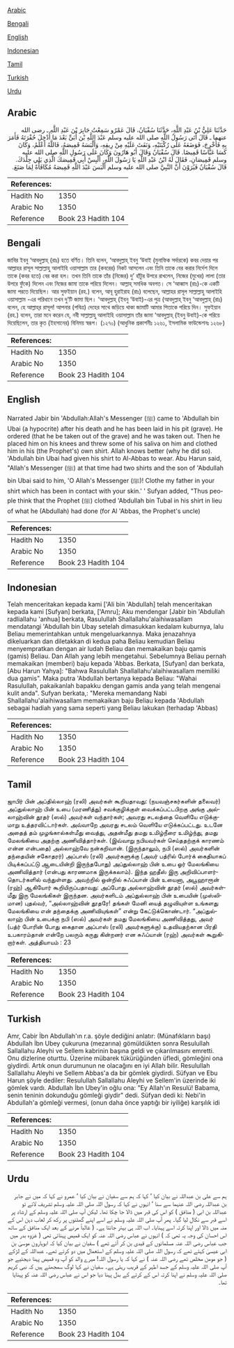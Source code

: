 [Arabic](#arabic)

[Bengali](#bengali)

[English](#english)

[Indonesian](#indonesian)

[Tamil](#tamil)

[Turkish](#turkish)

[Urdu](#urdu)

## Arabic


<div dir="rtl" lang="ar" style={{fontSize:'larger',backgroundColor:'#f8f9fa',padding:20}}>
حَدَّثَنَا عَلِيُّ بْنُ عَبْدِ اللَّهِ، حَدَّثَنَا سُفْيَانُ، قَالَ عَمْرٌو سَمِعْتُ جَابِرَ بْنَ عَبْدِ اللَّهِ ـ رضى الله عنهما ـ قَالَ أَتَى رَسُولُ اللَّهِ صلى الله عليه وسلم عَبْدَ اللَّهِ بْنَ أُبَىٍّ بَعْدَ مَا أُدْخِلَ حُفْرَتَهُ فَأَمَرَ بِهِ فَأُخْرِجَ، فَوَضَعَهُ عَلَى رُكْبَتَيْهِ، وَنَفَثَ عَلَيْهِ مِنْ رِيقِهِ، وَأَلْبَسَهُ قَمِيصَهُ، فَاللَّهُ أَعْلَمُ، وَكَانَ كَسَا عَبَّاسًا قَمِيصًا‏.‏ قَالَ سُفْيَانُ وَقَالَ أَبُو هَارُونَ وَكَانَ عَلَى رَسُولِ اللَّهِ صلى الله عليه وسلم قَمِيصَانِ، فَقَالَ لَهُ ابْنُ عَبْدِ اللَّهِ يَا رَسُولَ اللَّهِ، أَلْبِسْ أَبِي قَمِيصَكَ الَّذِي يَلِي جِلْدَكَ‏.‏ قَالَ سُفْيَانُ فَيُرَوْنَ أَنَّ النَّبِيَّ صلى الله عليه وسلم أَلْبَسَ عَبْدَ اللَّهِ قَمِيصَهُ مُكَافَأَةً لِمَا صَنَعَ‏.‏
</div>
<div style={{backgroundColor:'#f8f9fa',padding:20, marginBottom: 10}}><table> <thead> <tr> <th>References:</th> <th></th> </tr> </thead> <tbody><tr><td>Hadith No</td><td>1350</td></tr><tr><td>Arabic No</td><td>1350</td></tr><tr><td>Reference</td><td>Book 23 Hadith 104</td></tr></tbody></table></div>

## Bengali


<div dir="ltr" lang="bn" style={{fontSize:'larger',backgroundColor:'#f8f9fa',padding:20}}>
জাবির ইবনু ‘আবদুল্লাহ্ (রাঃ) হতে বর্ণিত। তিনি বলেন, ‘আবদুল্লাহ্ ইবনু ‘উবাই (মুনাফিক সর্দারকে) কবর দেয়ার পর আল্লাহর রাসূল সাল্লাল্লাহু আলাইহি ওয়াসাল্লাম তার (কবরের) নিকট আসলেন এবং তিনি তাকে বের করার নির্দেশ দিলে তাকে (কবর হতে) বের করা হল। তখন তিনি তাকে তাঁর (নিজের) দু’ হাঁটুর উপরে রাখলেন, নিজের (মুখের) লালা (তার উপরে ফুঁকে) দিলেন এবং নিজের জামা তাকে পরিয়ে দিলেন। আল্লাহ্ সমধিক অবগত। সে ‘আব্বাস (রাঃ)-কে একটি জামা পরতে দিয়েছিল। আর সুফইয়ান (রহ.) বলেন, আবূ হুরাইরাহ (রাঃ) বলেছেন, আল্লাহর রাসূল সাল্লাল্লাহু আলাইহি ওয়াসাল্লাম -এর পরিধানে তখন দু’টি জামা ছিল। ‘আবদুল্লাহ্ (ইবনু ‘উবাই)-এর পুত্র (আবদুল্লাহ্ ইবনু ‘আবদুল্লাহ্ (রাঃ) বলেন, হে আল্লাহ্‌র রাসূল! আপনার (পবিত্র) দেহের সাথে জড়িয়ে থাকা জামাটি আমার পিতাকে পরিয়ে দিন। সুফইয়ান (রহ.) বলেন, তারা মনে করেন যে, নবী সাল্লাল্লাহু আলাইহি ওয়াসাল্লাম তাঁর জামা ‘আবদুল্লাহ্ (ইবনু উবাই)-কে পরিয়ে দিয়েছিলেন, তার কৃত (ইহসানের) বিনিময় স্বরূপ। (১২৭০) (আধুনিক প্রকাশনীঃ ১২৬১, ইসলামিক ফাউন্ডেশনঃ ১২৬৮)
</div>
<div style={{backgroundColor:'#f8f9fa',padding:20, marginBottom: 10}}><table> <thead> <tr> <th>References:</th> <th></th> </tr> </thead> <tbody><tr><td>Hadith No</td><td>1350</td></tr><tr><td>Arabic No</td><td>1350</td></tr><tr><td>Reference</td><td>Book 23 Hadith 104</td></tr></tbody></table></div>

## English


<div dir="ltr" lang="en" style={{fontSize:'larger',backgroundColor:'#f8f9fa',padding:20}}>
Narrated Jabir bin 'Abdullah:Allah's Messenger (ﷺ) came to 'Abdullah bin Ubai (a hypocrite) after his death and he has been laid in his pit (grave). He ordered (that he be taken out of the grave) and he was taken out. Then he placed him on his knees and threw some of his saliva on him and clothed him in his (the Prophet's) own shirt. Allah knows better (why he did so). 'Abdullah bin Ubai had given his shirt to Al-Abbas to wear. Abu Harun said, "Allah's Messenger (ﷺ) at that time had two shirts and the son of 'Abdullah bin Ubai said to him, 'O Allah's Messenger (ﷺ)! Clothe my father in your shirt which has been in contact with your skin.' ' Sufyan added, "Thus people think that the Prophet (ﷺ) clothed 'Abdullah bin Tubal in his shirt in lieu of what he (Abdullah) had done (for Al 'Abbas, the Prophet's uncle)
</div>
<div style={{backgroundColor:'#f8f9fa',padding:20, marginBottom: 10}}><table> <thead> <tr> <th>References:</th> <th></th> </tr> </thead> <tbody><tr><td>Hadith No</td><td>1350</td></tr><tr><td>Arabic No</td><td>1350</td></tr><tr><td>Reference</td><td>Book 23 Hadith 104</td></tr></tbody></table></div>

## Indonesian


<div dir="ltr" lang="id" style={{fontSize:'larger',backgroundColor:'#f8f9fa',padding:20}}>
Telah menceritakan kepada kami ['Ali bin 'Abdullah] telah menceritakan kepada kami [Sufyan] berkata, ['Amru]; Aku mendengar [Jabir bin 'Abdullah radliallahu 'anhua] berkata, Rasulullah Shallallahu'alaihiwasallam mendatangi 'Abdullah bin Ubay setelah dimasukkan kedalam kuburnya, lalu Beliau memerintahkan untuk mengeluarkannya. Maka jenazahnya dikeluarkan dan diletakkan di kedua paha Beliau kemudian Beliau menyempratkan dengan air ludah Beliau dan memakaikan baju qamis (gamis) Beliau. Dan Allah yang lebih mengetahui. Sebelumnya Beliau pernah memakaikan (memberi) baju kepada 'Abbas. Berkata, [Sufyan] dan berkata, [Abu Harun Yahya]: "Bahwa Rasulullah Shallallahu'alaihiwasallam memiliki dua gamis". Maka putra 'Abdullah bertanya kepada Beliau: "Wahai Rasulullah, pakaikanlah bapakku dengan gamis anda yang telah mengenai kulit anda". Sufyan berkata,: "Mereka memandang Nabi Shallallahu'alaihiwasallam memakaikan baju Beliau kepada 'Abdullah sebagai hadiah yang sama seperti yang Beliau lakukan (terhadap 'Abbas)
</div>
<div style={{backgroundColor:'#f8f9fa',padding:20, marginBottom: 10}}><table> <thead> <tr> <th>References:</th> <th></th> </tr> </thead> <tbody><tr><td>Hadith No</td><td>1350</td></tr><tr><td>Arabic No</td><td>1350</td></tr><tr><td>Reference</td><td>Book 23 Hadith 104</td></tr></tbody></table></div>

## Tamil


<div dir="ltr" lang="ta" style={{fontSize:'larger',backgroundColor:'#f8f9fa',padding:20}}>
ஜாபிர் பின் அப்தில்லாஹ் (ரலி) அவர்கள் கூறியதாவது: (நயவஞ்சகர்களின் தலைவர்) அப்துல்லாஹ் பின் உபை (மரணித்து) சவக்குழிக்குள் வைக்கப்பட்டபிறகு அங்கு அல்லாஹ்வின் தூதர் (ஸல்) அவர்கள் வந்தார்கள்; அவரது சடலத்தை வெளியே எடுக்குமாறு உத்தரவிட்டார்கள். அவ்வாறே அவரது சடலம் வெளியே எடுக்கப்பட்டது. உடனே அதைத் தம் முழங்கால்கள்மீது வைத்து, அதன்மீது தமது உமிழ்நீரை உமிழ்ந்து, தமது மேலங்கியை அதற்கு அணிவித்தார்கள். (இவ்வாறு நபியவர்கள் செய்ததற்குக் காரணம் என்ன என்பதை) அல்லாஹ்வே நன்கறிவான். (இருந்தாலும், நபி (ஸல்) அவர்களின் தந்தையின் சகோதரர்) அப்பாஸ் (ரலி) அவர்களுக்கு (அவர் பத்ரில் போர்க் கைதியாகப் பிடிக்கப்பட்டு ஆடையின்றி இருந்தபோது) அப்துல்லாஹ் பின் உபை ஓர் மேலங்கியை அணிவித்தார் (என்பது காரணமாக இருக்கலாம்). இந்த ஹதீஸ் இரு அறிவிப்பாளர்தொடர்களில் வந்துள்ளது. அவற்றில் ஒன்றில் சுஃப்யான் பின் உயைனா, அபூஹாரூன் (ரஹ்) ஆகியோர் கூறியிருப்பதாவது: அப்போது அல்லாஹ்வின் தூதர் (ஸல்) அவர்கள்மீது இரு மேலங்கிகள் இருந்தன. அவர்களிடம் அப்துல்லாஹ் பின் உபையின் (முஸ்லிமான) புதல்வர், “அல்லாஹ்வின் தூதரே! தங்கள் மேனி யைத் தழுவியுள்ள உங்களது மேலங்கியை என் தந்தைக்கு அணிவியுங்கள்” என்று கேட்டுக்கொண்டார். “அப்துல்லாஹ் பின் உபைக்கு நபி (ஸல்) அவர்கள் தமது மேலங்கியை அணிவித்தது, அவர் (பத்ர் போரின் போது கைதான அப்பாஸ் (ரலி) அவர்களுக்கு) உதவியதற்கான பிரதி உபகாரம்தான் என்றே பலரும் கருது கின்றனர் என சுஃப்யான் (ரஹ்) அவர்கள் கூறுகிறார்கள். அத்தியாயம் : 23
</div>
<div style={{backgroundColor:'#f8f9fa',padding:20, marginBottom: 10}}><table> <thead> <tr> <th>References:</th> <th></th> </tr> </thead> <tbody><tr><td>Hadith No</td><td>1350</td></tr><tr><td>Arabic No</td><td>1350</td></tr><tr><td>Reference</td><td>Book 23 Hadith 104</td></tr></tbody></table></div>

## Turkish


<div dir="ltr" lang="tr" style={{fontSize:'larger',backgroundColor:'#f8f9fa',padding:20}}>
Amr, Cabir İbn Abdullah'ın r.a. şöyle dediğini anlatır: (Münafıkların başı) Abdullah İbn Ubey çukuruna (mezarına) gömüldükten sonra Resulullah Sallallahu Aleyhi ve Sellem kabrinin başına geldi ve çıkarılmasını emretti. Onu dizlerine oturttu. Üzerine mübarek tükürüğünden üfledi, gömleğini ona giydirdi. Artık onun durumunun ne olacağını en iyi Allah bilir. Resulullah Sallallahu Aleyhi ve Sellem Abbas'a da bir gömlek giydirdi. Süfyan ve Ebu Harun şöyle dediler: Resulullah Sallallahu Aleyhi ve Sellem'in üzerinde iki gömlek vardı. Abdullah İbn Ubey'in oğlu ona: "Ey Allah'ın Resulü! Babama, senin teninin dokunduğu gömleği giydir" dedi. Süfyan dedi ki: Nebi'in Abdullah'a gömleği vermesi, (onun daha önce yaptığı bir iyiliğe) karşılık idi
</div>
<div style={{backgroundColor:'#f8f9fa',padding:20, marginBottom: 10}}><table> <thead> <tr> <th>References:</th> <th></th> </tr> </thead> <tbody><tr><td>Hadith No</td><td>1350</td></tr><tr><td>Arabic No</td><td>1350</td></tr><tr><td>Reference</td><td>Book 23 Hadith 104</td></tr></tbody></table></div>

## Urdu


<div dir="rtl" lang="ur" style={{fontSize:'larger',backgroundColor:'#f8f9fa',padding:20}}>
ہم سے علی بن عبداللہ نے بیان کیا ‘ کہا کہ ہم سے سفیان نے بیان کیا ‘ عمرو نے کہا کہ میں نے جابر بن عبداللہ رضی اللہ عنہما سے سنا ‘ انہوں نے کہا کہ رسول اللہ صلی اللہ علیہ وسلم تشریف لائے تو عبداللہ بن ابی ( منافق ) کو اس کی قبر میں ڈالا جا چکا تھا۔ لیکن آپ صلی اللہ علیہ وسلم کے ارشاد پر اسے قبر سے نکال لیا گیا۔ پھر آپ صلی اللہ علیہ وسلم نے اسے اپنے گھٹنوں پر رکھ کر لعاب دہن اس کے منہ میں ڈالا اور اپنا کرتہ اسے پہنایا۔ اب اللہ ہی بہتر جانتا ہے۔ ( غالباً مرنے کے بعد ایک منافق کے ساتھ اس احسان کی وجہ یہ تھی کہ ) انہوں نے عباس رضی اللہ عنہ کو ایک قمیص پہنائی تھی ( غزوہ بدر میں جب عباس رضی اللہ عنہ مسلمانوں کے قیدی بن کر آئے تھے ) سفیان نے بیان کیا کہ ابوہارون موسیٰ بن ابی عیسیٰ کہتے تھے کہ رسول اللہ صلی اللہ علیہ وسلم کے استعمال میں دو کرتے تھے۔ عبداللہ کے لڑکے ( جو مومن مخلص تھے رضی اللہ عنہ ) نے کہا کہ یا رسول اللہ! میرے والد کو آپ وہ قمیص پہنا دیجئیے جو آپ صلی اللہ علیہ وسلم کے جسد اطہر کے قریب رہتی ہے۔ سفیان نے کہا لوگ سمجھتے ہیں کہ نبی کریم صلی اللہ علیہ وسلم نے اپنا کرتہ اس کے کرتے کے بدل پہنا دیا جو اس نے عباس رضی اللہ عنہ کو پہنایا تھا۔
</div>
<div style={{backgroundColor:'#f8f9fa',padding:20, marginBottom: 10}}><table> <thead> <tr> <th>References:</th> <th></th> </tr> </thead> <tbody><tr><td>Hadith No</td><td>1350</td></tr><tr><td>Arabic No</td><td>1350</td></tr><tr><td>Reference</td><td>Book 23 Hadith 104</td></tr></tbody></table></div>
